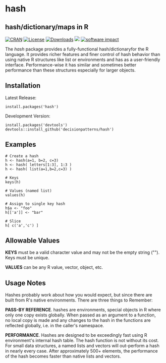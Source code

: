 # hash 

## hash/dictionary/maps in R

[![CRAN](http://www.r-pkg.org/badges/version/hash)](https://cran.rstudio.com/web/packages/hash/index.html) 
[![License](http://img.shields.io/badge/license-GPL%20%28%3E=%202%29-brightgreen.svg?style=flat)](http://www.gnu.org/licenses/gpl-2.0.html) 
[![Downloads](https://cranlogs.r-pkg.org/badges/hash?color=brightgreen)](https://www.r-pkg.org/pkg/hash)
[![](http://cranlogs.r-pkg.org/badges/grand-total/hash)](http://cran.rstudio.com/web/packages/hash/index.html)
[![software impact](http://depsy.org/api/package/r/hash/badge.svg)](http://depsy.org/package/r/hash)



The *hash* package provides a fully-functional hash/dictionaryfor the R language. It provides richer features and finer control of hash behavior than using native R structures like list or environments and has as a user-friendly interface. Performance-wise it has similar and sometimes better performance than these structures especially for larger objects.


## Installation

Latest Release:

    install.packages('hash')


Development Version:

    install.packages('devtools')
    devtools::install_github('decisionpatterns/hash')


## Examples 

    # Create a hash 
    h <- hash(a=1, b=2, c=3)
    h <- hash( letters[1:3], 1:3 )
    h <- hash( list(a=1,b=2,c=3) )  
     
    # Keys 
    keys(h)
     
    # Values (named list)
    values(h)
     
    # Assign to single key hash
    h$a <- "foo"
    h[['a']] <- "bar"
     
    # Slice
    h[ c('a','c') ]
    

## Allowable Values  


**KEYS** must be a valid character value and may not be the empty string (""). Keys must be unique.

**VALUES** can be any R value, vector, object, etc. 


## Usage Notes

Hashes probably work about how you would expect, but since there are built from R's native environments. There are three things to Remember:

**PASS-BY REFERENCE**. hashes are environments, special objects in R where only one copy exists globally. When passed as an argument to a function, no local copy is made and any changes to the hash in the functions are reflected globally, i.e. in the caller's namespace.

**PERFORMANCE**.  Hashes are designed to be exceedingly fast using R environment's internal hash table.  The hash function is not without its cost. For small data structures, a named lists and vectors will out-perform a hash in nearly every case. After approximately 500+ elements, the performance of the hash becomes faster than native lists and vectors.  
